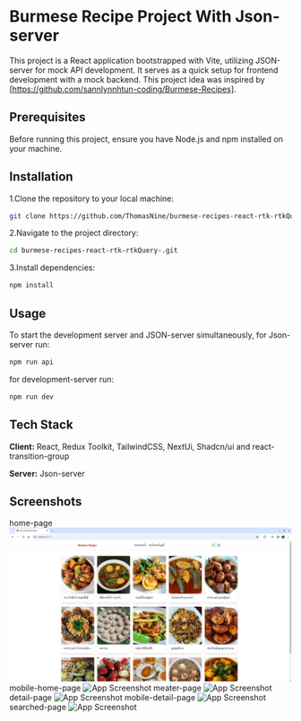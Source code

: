 # Burmese Recipe Project With Json-server

This project is a React application bootstrapped with Vite, utilizing JSON-server for mock API development. It serves as a quick setup for frontend development with a mock backend. This project idea was inspired by [https://github.com/sannlynnhtun-coding/Burmese-Recipes].

## Prerequisites

Before running this project, ensure you have Node.js and npm installed on your machine.

## Installation

1.Clone the repository to your local machine:

```bash
git clone https://github.com/ThomasNine/burmese-recipes-react-rtk-rtkQuery-.git
```

2.Navigate to the project directory:

```bash
cd burmese-recipes-react-rtk-rtkQuery-.git
```

3.Install dependencies:

```bash
npm install
```

## Usage

To start the development server and JSON-server simultaneously,
for Json-server run:

```bash
npm run api
```

for development-server run:

```bash
npm run dev
```

## Tech Stack

**Client:** React, Redux Toolkit, TailwindCSS, NextUi, Shadcn/ui and react-transition-group

**Server:** Json-server

## Screenshots

home-page
![App Screenshot](https://github.com/ThomasNine/burmese-recipes-react-rtk-rtkQuery-/blob/master/public/home-page.png)
mobile-home-page
![App Screenshot](https://via.placeholder.com/468x300?text=App+Screenshot+Here)
meater-page
![App Screenshot](https://via.placeholder.com/468x300?text=App+Screenshot+Here)
detail-page
![App Screenshot](https://via.placeholder.com/468x300?text=App+Screenshot+Here)
mobile-detail-page
![App Screenshot](https://via.placeholder.com/468x300?text=App+Screenshot+Here)
searched-page
![App Screenshot](https://via.placeholder.com/468x300?text=App+Screenshot+Here)
